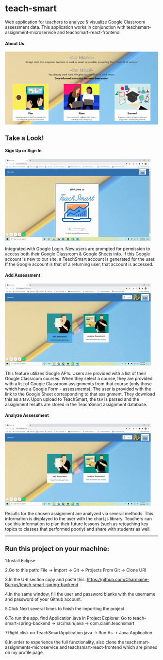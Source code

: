 # teach-smart
 Web application for teachers to analyze & visualize Google Classroom assessment data. This application works in conjunction with teachsmart-assignment-microservice and teachsmart-react-frontend.
 
 
#### About Us
![](src/main/resources/static/images/github-screenshots/TeachSmartAboutUs.PNG)


## Take a Look!
#### Sign Up or Sign In
![](src/main/resources/static/images/github-screenshots/SignInGif.gif)

Integrated with Google Login. New users are prompted for permission to access both their Google Classroom & Google Sheets info. 
If this Google account is new to our site, a TeachSmart account is generated for the user. If the Google account is that of a returning user, that account is accessed.

#### Add Assessment
![](src/main/resources/static/images/github-screenshots/AddAssessmentGif.gif)

This feature utilizes Google APIs.
Users are provided with a list of their Google Classroom courses.
When they select a course, they are provided with a list of Google Classroom assignments from that course (only those which have a Google Form - assessments).
The user is provided with the link to the Google Sheet corresponding to that assignment. They download this as a tsv.
Upon upload to TeachSmart, the tsv is parsed and the assignment results are stored in the TeachSmart assignment database.

#### Analyze Assessment
![](src/main/resources/static/images/github-screenshots/AnalyzeAssessmentGif.gif)

Results for the chosen assignment are analyzed via several methods.
This information is displayed to the user with the chart.js library.
Teachers can use this information to plan their future lessons (such as reteaching key topics to classes that performed poorly) and share with students as well.

<hr>

## Run this project on your machine:

1.Install Eclipse

2.Go to this path: File -> İmport -> Git -> Projects From Git ->  Clone URI

3.In the URI section copy and paste this: https://github.com/Charmaine-Burrus/teach-smart-spring-backend

4.In the same window, fill the user and password blanks with the username and password of your Github account.

5.Click Next several times to finish the importing the project.

6.To run the app, find Application.java in Project Explorer. Go to teach-smart-spring-backend -> src/main/java -> com.claim.teachsmart

7.Right clisk on TeachSmartApplication.java -> Run As -> Java Application

8.In order to experience the full functionality, also clone the teachsmart-assignments-microservice and teachsmart-react-frontend which are pinned on my profile page.

